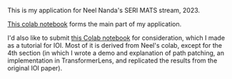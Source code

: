This is my application for Neel Nanda's SERI MATS stream, 2023.

[This colab notebook](https://colab.research.google.com/drive/13exGNqUWQFmXksfGnChraDTW5zUKM3jr) forms the main part of my application.

I'd also like to submit [this Colab notebook](https://colab.research.google.com/drive/1yV6czsp9EWWGORRIeGrdQDdJJ8b7EI4n) for consideration, which I made as a tutorial for IOI. Most of it is derived from Neel's colab, except for the 4th section (in which I wrote a demo and explanation of path patching, an implementation in TransformerLens, and replicated the results from the original IOI paper).